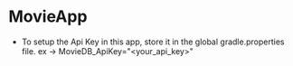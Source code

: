 # MovieApp

- To setup the Api Key in this app, store it in the global gradle.properties file. ex -> MovieDB_ApiKey="<your_api_key>"
